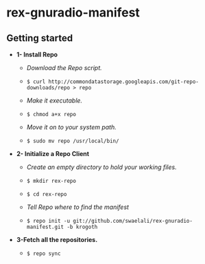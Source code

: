 # rex-gnuradio-manifest

Getting started 
---------------
* __1- Install Repo__

  * *Download the Repo script.*

  * `$ curl http://commondatastorage.googleapis.com/git-repo-downloads/repo > repo`

  * *Make it executable.*

  * `$ chmod a+x repo`

  * *Move it on to your system path.*

  * `$ sudo mv repo /usr/local/bin/`

* __2- Initialize a Repo Client__

  * *Create an empty directory to hold your working files.*

  * `$ mkdir rex-repo`
  
  * `$ cd rex-repo`

  * *Tell Repo where to find the manifest*

  * `$ repo init -u git://github.com/swaelali/rex-gnuradio-manifest.git -b krogoth`


* __3-Fetch all the repositories.__

  * `$ repo sync`
